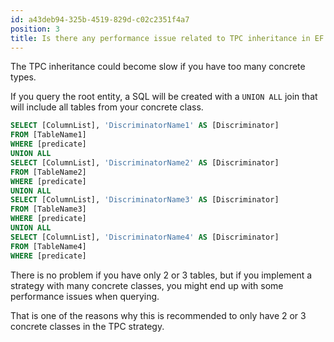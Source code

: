 ```yaml
---
id: a43deb94-325b-4519-829d-c02c2351f4a7
position: 3
title: Is there any performance issue related to TPC inheritance in EF Core?
---
```


The TPC inheritance could become slow if you have too many concrete types.

If you query the root entity, a SQL will be created with a `UNION ALL` join that will include all tables from your concrete class.

```sql
SELECT [ColumnList], 'DiscriminatorName1' AS [Discriminator]
FROM [TableName1]
WHERE [predicate]
UNION ALL
SELECT [ColumnList], 'DiscriminatorName2' AS [Discriminator]
FROM [TableName2]
WHERE [predicate]
UNION ALL
SELECT [ColumnList], 'DiscriminatorName3' AS [Discriminator]
FROM [TableName3]
WHERE [predicate]
UNION ALL
SELECT [ColumnList], 'DiscriminatorName4' AS [Discriminator]
FROM [TableName4]
WHERE [predicate]
```

There is no problem if you have only 2 or 3 tables, but if you implement a strategy with many concrete classes, you might end up with some performance issues when querying.

That is one of the reasons why this is recommended to only have 2 or 3 concrete classes in the TPC strategy.
